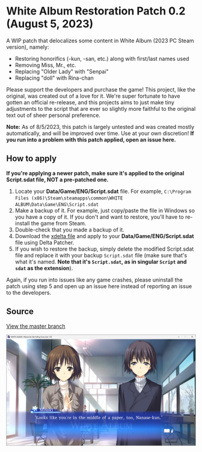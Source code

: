 # White Album Restoration Patch 0.2 (August 5, 2023)
A WIP patch that delocalizes some content in White Album (2023 PC Steam version), namely:

- Restoring honorifics (-kun, -san, etc.) along with first/last names used
- Removing Miss, Mr., etc.
- Replacing "Older Lady" with "Senpai"
- Replacing "doll" with Rina-chan

Please support the developers and purchase the game! This project, like the original, was created out of a love for it. We're super fortunate to have gotten an official re-release, and this projects aims to just make tiny adjustments to the script that are ever so slightly more faithful to the original text out of sheer personal preference.

**Note:** As of 8/5/2023, this patch is largely untested and was created mostly automatically, and will be improved over time. Use at your own discretion! **If you run into a problem with this patch applied, open an issue here.**

## How to apply
**If you're applying a newer patch, make sure it's applied to the original Script.sdat file, NOT a pre-patched one.**
1) Locate your **Data/Game/ENG/Script.sdat** file. For example, `C:\Program Files (x86)\Steam\steamapps\common\WHITE ALBUM\Data\Game\ENG\Script.sdat`
2) Make a backup of it. For example, just copy/paste the file in Windows so you have a copy of it. If you don't and want to restore, you'll have to re-install the game from Steam.
3) Double-check that you made a backup of it.
4) Download the [xdelta file](wa_honorifics.xdelta) and apply to your **Data/Game/ENG/Script.sdat** file using Delta Patcher.
5) If you wish to restore the backup, simply delete the modified Script.sdat file and replace it with your backup `Script.sdat` file (make sure that's what it's named. **Note that it's `Script.sdat`, as in singular `Script` and `sdat` as the extension**).

Again, if you run into issues like any game crashes, please uninstall the patch using step 5 and open up an issue here instead of reporting an issue to the developers.

## Source
[View the master branch](https://github.com/JuicyStandoffishMan/WhiteAlbumRestorationPatch/tree/master)

![wa](wa.png)
